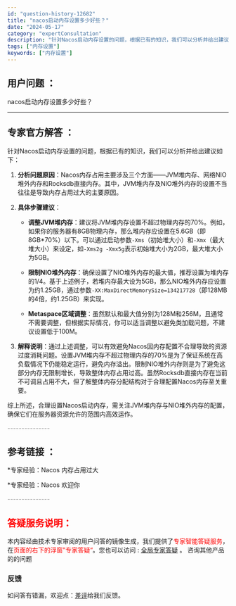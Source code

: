 ```yaml
---
id: "question-history-12682"
title: "nacos启动内存设置多少好些？"
date: "2024-05-17"
category: "expertConsultation"
description: "针对Nacos启动内存设置的问题，根据已有的知识，我们可以分析并给出建议如下：1. **分析问题原因**：Nacos内存占用主要涉及三个方面——JVM堆内存、网络NIO堆外内存和Rocksdb直接内存。其中，JVM堆内存及NIO堆外内存的设置不当往往是导致内存占用过大的主要原因。2. **具体步骤建"
tags: ["内存设置"]
keywords: ["内存设置"]
---
```


## 用户问题 ： 
 nacos启动内存设置多少好些？  

---------------
## 专家官方解答 ：

针对Nacos启动内存设置的问题，根据已有的知识，我们可以分析并给出建议如下：

1. **分析问题原因**：Nacos内存占用主要涉及三个方面——JVM堆内存、网络NIO堆外内存和Rocksdb直接内存。其中，JVM堆内存及NIO堆外内存的设置不当往往是导致内存占用过大的主要原因。

2. **具体步骤建议**：
   - **调整JVM堆内存**：建议将JVM堆内存设置不超过物理内存的70%。例如，如果你的服务器有8GB物理内存，那么堆内存应设置在5.6GB（即8GB*70%）以下。可以通过启动参数`-Xms`（初始堆大小）和`-Xmx`（最大堆大小）来设定，如`-Xms2g -Xmx5g`表示初始堆大小为2GB，最大堆大小为5GB。
   
   - **限制NIO堆外内存**：确保设置了NIO堆外内存的最大值，推荐设置为堆内存的1/4。基于上述例子，若堆内存最大设为5GB，那么NIO堆外内存应设置为约1.25GB，通过参数`-XX:MaxDirectMemorySize=134217728`（即128MB的4倍，约1.25GB）来实现。
   
   - **Metaspace区域调整**：虽然默认和最大值分别为128M和256M，且通常不需要调整，但根据实际情况，你可以适当调整以避免类加载问题，不建议设置低于100M。

3. **解释说明**：通过上述调整，可以有效避免Nacos因内存配置不合理导致的资源过度消耗问题。设置JVM堆内存不超过物理内存的70%是为了保证系统在高负载情况下仍能稳定运行，避免内存溢出。限制NIO堆外内存则是为了避免这部分内存无限制增长，导致整体内存占用过高。虽然Rocksdb直接内存在当前不可调且占用不大，但了解整体内存分配结构对于合理配置Nacos内存至关重要。

综上所述，合理设置Nacos启动内存，需关注JVM堆内存与NIO堆外内存的配置，确保它们在服务器资源允许的范围内高效运作。


<font color="#949494">---------------</font> 


## 参考链接 ：

*专家经验：Nacos 内存占用过大 
 
 *专家经验：Nacos 欢迎你 


 <font color="#949494">---------------</font> 
 


## <font color="#FF0000">答疑服务说明：</font> 

本内容经由技术专家审阅的用户问答的镜像生成，我们提供了<font color="#FF0000">专家智能答疑服务</font>，在<font color="#FF0000">页面的右下的浮窗”专家答疑“</font>。您也可以访问 : [全局专家答疑](https://answer.opensource.alibaba.com/docs/intro) 。 咨询其他产品的的问题

### 反馈
如问答有错漏，欢迎点：[差评](https://ai.nacos.io/user/feedbackByEnhancerGradePOJOID?enhancerGradePOJOId=13850)给我们反馈。
